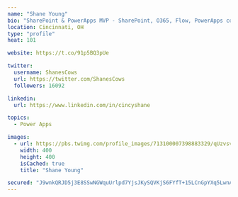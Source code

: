 ```yaml
---
name: "Shane Young"
bio: "SharePoint & PowerApps MVP - SharePoint, O365, Flow, PowerApps consulting? @PowerApps911 | Pure Snark? You found it."
location: Cincinnati, OH
type: "profile"
heat: 101

website: https://t.co/91p5BQ3pUe

twitter:
  username: ShanesCows
  url: https://twitter.com/ShanesCows
  followers: 16092

linkedin:
  url: https://www.linkedin.com/in/cincyshane

topics:
  - Power Apps

images:
  - url: https://pbs.twimg.com/profile_images/713100007398883329/qUzvsvQ3_400x400.jpg
    width: 400
    height: 400
    isCached: true
    title: "Shane Young"

secured: "J9wnkQRJD5j3E8SSwNGWquUrlpd7YjsJKySQVKjS6FYfT+15LCnGpYXq5LwnAUpQ+L/mFTXDd9oD59dVOoVNdvLtMXYcAaxSznOuIq8JbC4CxNeWgNRL5ZN7GIYLJiaZ3zRMl5UKwsbXHMEXbCfqWYvTSWyQjOiqi2ebJgll98S03v/+SsheW2bPGxLXIGeHgr+yNLeHuRQa2SX1Vc8NECtKnMaJF+ATw9CgNPdScP06QQxM5XI802nAxzgOeD73jQWdTxxWS+xXCkjeCJIyRgdkJCasJzZ1OzxqNH+N1S8rWAI3Ne8VHuhNlsS6AOUnS4hC3xHPsacKevjyGcGcPwhk8byUfwZZaGe3ULrxlh+G5LayGKGyI/Ja0olD34JEbGkb9xcgBzCFRHSOTE2tS+sSXZYItIwhKyczsGGuaK0=;sX8do3TbwJwInIlFpyikwA=="
---
```


